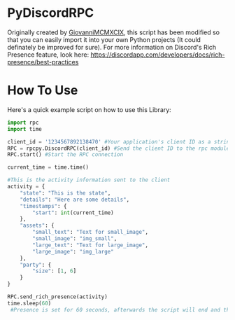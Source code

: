# PyDiscordRPC
Originally created by [GiovanniMCMXCIX](https://github.com/GiovanniMCMXCIX/PyDiscordRPC), this script has been modified so that you can easily import it into your own Python projects (It could definately be improved for sure). For more information on Discord's Rich Presence feature, look here: https://discordapp.com/developers/docs/rich-presence/best-practices

# How To Use
Here's a quick example script on how to use this Library:

```Python
import rpc
import time

client_id = '1234567892138470' #Your application's client ID as a string. (This isn't a real client ID)
RPC = rpcpy.DiscordRPC(client_id) #Send the client ID to the rpc module
RPC.start() #Start the RPC connection

current_time = time.time()

#This is the activity information sent to the client
activity = {
    "state": "This is the state",
    "details": "Here are some details",
    "timestamps": {
        "start": int(current_time)
    },
    "assets": {
        "small_text": "Text for small_image",
        "small_image": "img_small",
        "large_text": "Text for large_image",
        "large_image": "img_large"
    },
    "party": {
        "size": [1, 6]
    }
}

RPC.send_rich_presence(activity)
time.sleep(60)
 #Presence is set for 60 seconds, afterwards the script will end and the presence will disappear from your profile.
 ```
